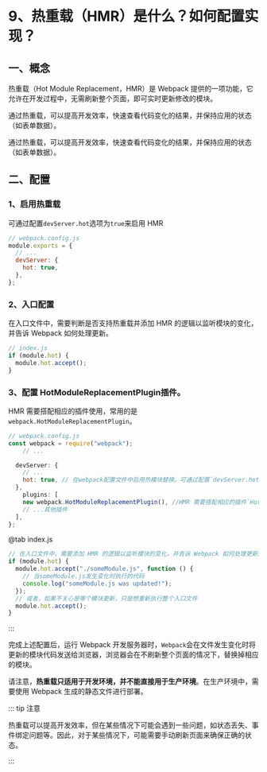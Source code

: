 # 9、热重载（HMR）是什么？如何配置实现？

## 一、概念

热重载（Hot Module Replacement，HMR）是 Webpack 提供的一项功能，它允许在开发过程中，无需刷新整个页面，即可实时更新修改的模块。

通过热重载，可以提高开发效率，快速查看代码变化的结果，并保持应用的状态（如表单数据）。

通过热重载，可以提高开发效率，快速查看代码变化的结果，并保持应用的状态（如表单数据）。

## 二、配置

### 1、启用热重载

可通过配置`devServer.hot`选项为`true`来启用 HMR

```javascript
// webpack.config.js
module.exports = {
  // ...
  devServer: {
    hot: true,
  },
};
```

### 2、入口配置

在入口文件中，需要判断是否支持热重载并添加 HMR 的逻辑以监听模块的变化，并告诉 Webpack 如何处理更新。

```javascript
// index.js
if (module.hot) {
  module.hot.accept();
}
```

### 3、配置 HotModuleReplacementPlugin插件。

HMR 需要搭配相应的插件使用，常用的是`webpack.HotModuleReplacementPlugin`。

```javascript
// webpack.config.js
const webpack = require("webpack");
    // ...

  devServer: {
    // ...
    hot: true, // 在webpack配置文件中启用热模块替换。可通过配置`devServer.hot`选项为`true`来启用 HMR
  },
    plugins: [
    new webpack.HotModuleReplacementPlugin(), //HMR 需要搭配相应的插件`HotModuleReplacementPlugin`使用。
    // ...其他插件
  ],
};
```

@tab index.js

```javascript
// 在入口文件中，需要添加 HMR 的逻辑以监听模块的变化，并告诉 Webpack 如何处理更新。
if (module.hot) {
  module.hot.accept("./someModule.js", function () {
    // 当someModule.js发生变化时执行的代码
    console.log("someModule.js was updated!");
  });
  // 或者，如果不关心是哪个模块更新，只是想重新执行整个入口文件
  module.hot.accept();
}
```
:::

完成上述配置后，运行 Webpack 开发服务器时，`Webpack`会在文件发生变化时将更新的模块代码发送给浏览器，浏览器会在不刷新整个页面的情况下，替换掉相应的模块。

请注意，**热重载只适用于开发环境，并不能直接用于生产环境**。在生产环境中，需要使用 Webpack 生成的静态文件进行部署。

::: tip 注意

热重载可以提高开发效率，但在某些情况下可能会遇到一些问题，如状态丢失、事件绑定问题等。因此，对于某些情况下，可能需要手动刷新页面来确保正确的状态。

:::
